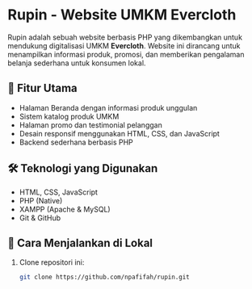 # Rupin - Website UMKM Evercloth

Rupin adalah sebuah website berbasis PHP yang dikembangkan untuk mendukung digitalisasi UMKM **Evercloth**. Website ini dirancang untuk menampilkan informasi produk, promosi, dan memberikan pengalaman belanja sederhana untuk konsumen lokal.

## 📁 Fitur Utama
- Halaman Beranda dengan informasi produk unggulan
- Sistem katalog produk UMKM
- Halaman promo dan testimonial pelanggan
- Desain responsif menggunakan HTML, CSS, dan JavaScript
- Backend sederhana berbasis PHP

## 🛠️ Teknologi yang Digunakan
- HTML, CSS, JavaScript
- PHP (Native)
- XAMPP (Apache & MySQL)
- Git & GitHub

## 🚀 Cara Menjalankan di Lokal
1. Clone repositori ini:
   ```bash
   git clone https://github.com/npafifah/rupin.git
